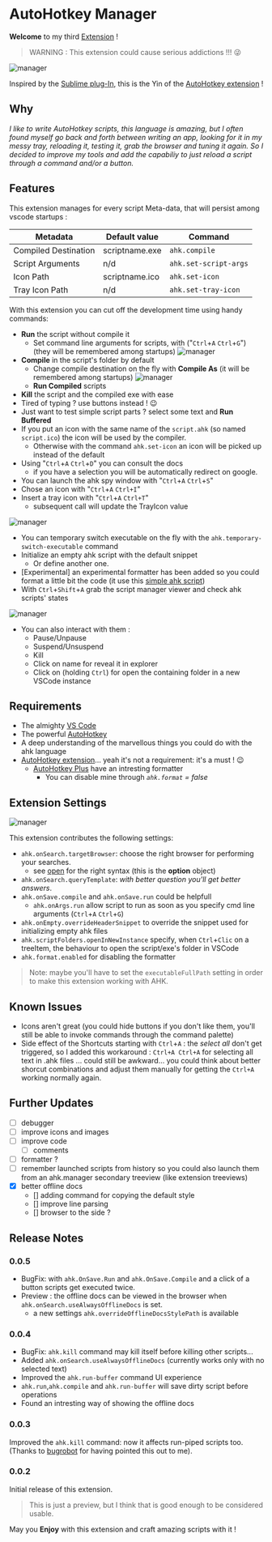 # AutoHotkey Manager

**Welcome** to my third [Extension](https://marketplace.visualstudio.com/items?itemName=Denis-net.vscode-ahk-manager) !

> WARNING : This extension could cause serious addictions !!! 😜

![manager](https://raw.githubusercontent.com/Denis-net/vscode-ahk-manager/master/media/vs-ahk-manager.gif)

Inspired by the [Sublime plug-In](https://github.com/ahkscript/SublimeAutoHotkey),
this is the Yin of the [AutoHotkey extension](https://github.com/stef-levesque/vscode-autohotkey) !

## Why

_I like to write AutoHotkey scripts, this language is amazing, but I often found myself go back and forth between writing an app, looking for it in my messy tray, reloading it, testing it, grab the browser and tuning it again. So I decided to improve my tools and add the capabiliy to just reload a script through a command and/or a button._

## Features

This extension manages for every script Meta-data, that will persist among vscode startups :

| Metadata             | Default value  | Command               |
| -------------------- | -------------- | --------------------- |
| Compiled Destination | scriptname.exe | `ahk.compile`         |
| Script Arguments     | n/d            | `ahk.set-script-args` |
| Icon Path            | scriptname.ico | `ahk.set-icon`        |
| Tray Icon Path       | n/d            | `ahk.set-tray-icon`   |

With this extension you can cut off the development time using handy commands:

* **Run** the script without compile it
  * Set command line arguments for scripts, with ("`Ctrl`+`A` `Ctrl`+`G`") (they will be remembered among startups)
![manager](https://raw.githubusercontent.com/Denis-net/vscode-ahk-manager/master/media/vs-ahk-manager-run-args.gif)
* **Compile** in the script's folder by default
  * Change compile destination on the fly with **Compile As** (it will be remembered among startups)
![manager](https://raw.githubusercontent.com/Denis-net/vscode-ahk-manager/master/media/vs-ahk-manager-compile-as.gif)
  * **Run Compiled** scripts
* **Kill** the script and the compiled exe with ease
* Tired of typing ? use buttons instead ! 😉
* Just want to test simple script parts ? select some text and **Run Buffered**
* If you put an icon with the same name of the `script.ahk` (so named `script.ico`) the icon will be used by the compiler.
  * Otherwise with the command `ahk.set-icon` an icon will be picked up instead of the default
* Using "`Ctrl`+`A` `Ctrl`+`D`" you can consult the docs
  * if you have a selection you will be automatically redirect on google.
* You can launch the ahk spy window with "`Ctrl`+`A` `Ctrl`+`S`"
* Chose an icon with "`Ctrl`+`A` `Ctrl+I`"
* Insert a tray icon with "`Ctrl`+`A` `Ctrl+T`"
  * subsequent call will update the TrayIcon value

![manager](https://raw.githubusercontent.com/Denis-net/vscode-ahk-manager/master/media/vs-ahk-manager-change-Icon.gif)
* You can temporary switch executable on the fly with the `ahk.temporary-switch-executable` command
* Initialize an empty ahk script with the default snippet
  * Or define another one.
* [Experimental] an experimental formatter has been added so you could format a little bit the code (it use this [simple ahk script](https://autohotkey.com/board/topic/55766-script-auto-formatter-very-basic-beginner-script/))
* With `Ctrl`+`Shift`+`A` grab the script manager viewer and check ahk scripts' states

![manager](https://raw.githubusercontent.com/Denis-net/vscode-ahk-manager/master/media/vs-ahk-manager-manager.gif)
  * You can also interact with them :
    * Pause/Unpause
    * Suspend/Unsuspend
    * Kill
    * Click on name for reveal it in explorer
    * Click on (holding `Ctrl`) for open the containing folder in a new VSCode instance

## Requirements

* The almighty [VS Code](https://code.visualstudio.com/)
* The powerful [AutoHotkey](https://www.autohotkey.com/)
* A deep understanding of the marvellous things you could do with the ahk language
* [AutoHotkey extension](https://github.com/stef-levesque/vscode-autohotkey)... yeah it's not a requirement: it's a must ! 😉
  * [AutoHotkey Plus](https://marketplace.visualstudio.com/items?itemName=cweijan.vscode-autohotkey-plus) have an intresting formatter
    * You can disable mine through *`ahk.format` = false*

## Extension Settings

![manager](https://raw.githubusercontent.com/Denis-net/vscode-ahk-manager/master/media/vs-ahk-manager-settings.gif)

This extension contributes the following settings:

* `ahk.onSearch.targetBrowser`: choose the right browser for performing your searches.
  * see [open](https://github.com/sindresorhus/open) for the right syntax (this is the **option** object)
* `ahk.onSearch.queryTemplate`: *with better question you'll get better answers*.
* `ahk.onSave.compile` and `ahk.onSave.run` could be helpfull
  * `ahk.onArgs.run` allow script to run as soon as you specify cmd line arguments (`Ctrl`+`A` `Ctrl`+`G`)
* `ahk.onEmpty.overrideHeaderSnippet` to override the snippet used for initializing empty ahk files
* `ahk.scriptFolders.openInNewInstance` specify, when `Ctrl`+`Clic` on a treeItem, the behaviour to open the script/exe's folder in VSCode
* `ahk.format.enabled` for disabling the formatter

> Note: maybe you'll have to set the `executableFullPath` setting in order to make this extension working with AHK.

## Known Issues

* Icons aren't great (you could hide buttons if you don't like them, you'll still be able to invoke commands through the command palette)
* Side effect of the Shortcuts starting with `Ctrl`+`A` : the _select all_ don't get triggered, so I added this workaround : `Ctrl+A Ctrl+A` for selecting all text in .ahk files ... could still be awkward... you could think about better shorcut combinations and adjust them manually for getting the `Ctrl+A` working normally again.

## Further Updates

* [ ] debugger
* [ ] improve icons and images
* [ ] improve code
  * [ ] comments
* [ ] formatter ?
* [ ] remember launched scripts from history so you could also launch them from an ahk.manager secondary treeview (like extension treeviews)
* [X] better offline docs
  * [] adding command for copying the default style
  * [] improve line parsing
  * [] browser to the side ?

## Release Notes

### 0.0.5

* BugFix: with `ahk.OnSave.Run` and `ahk.OnSave.Compile` and a click of a button scripts get executed twice.
* Preview : the offline docs can be viewed in the browser when `ahk.onSearch.useAlwaysOfflineDocs` is set.
  * a new settings `ahk.overrideOfflineDocsStylePath` is available

### 0.0.4

* BugFix: `ahk.kill` command may kill itself before killing other scripts...
* Added `ahk.onSearch.useAlwaysOfflineDocs` (currently works only with no selected text)
* Improved the `ahk.run-buffer` command UI experience
* `ahk.run`,`ahk.compile` and `ahk.run-buffer` will save dirty script before operations
* Found an intresting way of showing the offline docs

### 0.0.3

Improved the `ahk.kill` command: now it affects run-piped scripts too.
(Thanks to [bugrobot](https://github.com/bugrobot) for having pointed this out to me).

### 0.0.2

Initial release of this extension.

> This is just a preview, but I think that is good enough to be considered usable.

May you **Enjoy** with this extension and craft amazing scripts with it !
